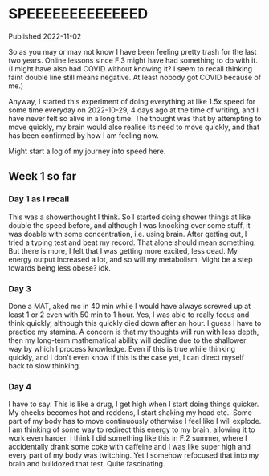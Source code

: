 # SPEEEEEEEEEEEEED
Published 2022-11-02

So as you may or may not know I have been feeling pretty trash for the last two years. Online lessons since F.3 might have had something to do with it. (I might have also had COVID without knowing it? I seem to recall thinking faint double line still means negative. At least nobody got COVID because of me.)

Anyway, I started this experiment of doing everything at like 1.5x speed for some time everyday on 2022-10-29, 4 days ago at the time of writing, and I have never felt so alive in a long time. The thought was that by attempting to move quickly, my brain would also realise its need to move quickly, and that has been confirmed by how I am feeling now. 

Might start a log of my journey into speed here.

## Week 1 so far
### Day 1 as I recall
This was a showerthought I think. So I started doing shower things at like double the speed before, and although I was knocking over some stuff, it was doable with some concentration, i.e. using brain. After getting out, I tried a typing test and beat my record. That alone should mean something. But there is more, I felt that I was getting more excited, less dead. My energy output increased a lot, and so will my metabolism. Might be a step towards being less obese? idk.
### Day 3
Done a MAT, aked mc in 40 min while I would have always screwed up at least 1 or 2 even with 50 min to 1 hour. Yes, I was able to really focus and think quickly, although this quickly died down after an hour. I guess I have to practice my stamina. A concern is that my thoughts will run with less depth, then my long-term mathematical ability will decline due to the shallower way by which I process knowledge. Even if this is true while thinking quickly, and I don't even know if this is the case yet, I can direct myself back to slow thinking. 

### Day 4
I have to say. This is like a drug, I get high when I start doing things quicker. My cheeks becomes hot and reddens, I start shaking my head etc.. Some part of my body has to move continuously otherwise I feel like I will explode. I am thinking of some way to redirect this energy to my brain, allowing it to work even harder. I think I did something like this in F.2 summer, where I accidentally drank some coke with caffeine and I was like super high and every part of my body was twitching. Yet I somehow refocused that into my brain and bulldozed that test. Quite fascinating.